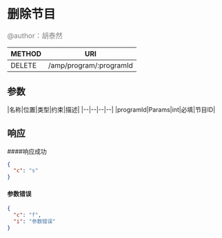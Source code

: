 # 删除节目
<font color="gray" size="3">@author：胡泰然</font>

|METHOD|URI|
|--|--|
|DELETE|/amp/program/:programId|

## 参数

|名称|位置|类型|约束|描述|
|--|--|--|--|
|programId|Params|int|必填|节目ID|



## 响应
####响应成功
```json
{
  "c": "s"
}
```

#### 参数错误
```json
{
  "c": "f",
  "i": "参数错误"
}
```

